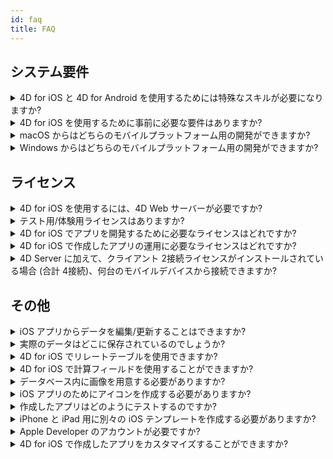 ```yaml
---
id: faq
title: FAQ
---
```


## システム要件



<details><summary style= {{ fontWeight: "bold", marginBottom: "20px" }}>4D for iOS と 4D for Android を使用するためには特殊なスキルが必要になりますか?</summary>

いいえ。 ネイティブな iOS/Android アプリを作成したことがなくても、4D for iOS と 4D for Android を使用すれば、4D から直接モバイルプロジェクトを簡単に作成できます。

モバイルプロジェクトエディターは、モバイルアプリ開発の経験がなくても開発できるようにデザインされています。

</details>



<details>
<summary style= {{ fontWeight: "bold" , marginBottom: "20px" }}>4D for iOS を使用するために事前に必要な要件はありますか?</summary>

[こちら](../getting-started/requirements.md) のシステム要件一覧を参照してください。

</details>

<details><summary style= {{ fontWeight: "bold" , marginBottom: "20px" }}>macOS からはどちらのモバイルプラットフォーム用の開発ができますか?</summary>

macOS からは、iOS および Android 両方のモバイルプラットフォーム用の開発が可能です。

</details>

<details><summary style= {{ fontWeight: "bold" , marginBottom: "20px" }}>Windows からはどちらのモバイルプラットフォーム用の開発ができますか?</summary>

Windows では、Android プラットフォーム用の開発のみが可能です。

iOS プラットフォーム用の開発のためには、最終アプリケーションのコンパイルとシミュレーターの実行のために XCode が必要となるからです。

</details>




## ライセンス

<details><summary style= {{ fontWeight: "bold" , marginBottom: "20px" }}>4D for iOS を使用するには、4D Web サーバーが必要ですか?</summary>

いいえ。4D for iOS は v17 R2 以降の 4D Server に含まれています。

</details>



<details>
<summary style= {{ fontWeight: "bold" , marginBottom: "20px" }}>テスト用/体験用ライセンスはありますか?</summary>

4D v17 R2 またはそれ以降のバージョン用の、4D Developer Pro または 4D Server ライセンスがあれば、4D for iOS がお使いいただけます。

Rバージョンが利用できる 4D のパートナープログラムに未加入、あるいは v17 のライセンスにメンテナンスプログラムが付帯していない場合には、4D v18 以降で利用することができます。

</details>


<details><summary style= {{ fontWeight: "bold" , marginBottom: "20px" }}>4D for iOS でアプリを開発するために必要なライセンスはどれですか?</summary>

4D for iOS アプリを開発するには、macOS 用の v17 R2 以降の 4D Developer Pro ライセンスが必要です。

</details>


<details><summary style= {{ fontWeight: "bold" , marginBottom: "20px" }}>4D for iOS で作成したアプリの運用に必要なライセンスはどれですか?</summary>

4D for iOS アプリの運用には、macOS または Windows 用の v17 R2 以降の 4D Server ライセンスが必要です。

その他に必要なライセンスはありません。 4D for iOS アプリは 4D リモート (クライアント) の同時接続ライセンスを消費します。

4D Server のライセンスが許す限り、Mac・Windows・iPhone デバイスから同時に接続することができます。

</details>


<details><summary style= {{ fontWeight: "bold" , marginBottom: "20px" }}>4D Server に加えて、クライアント 2接続ライセンスがインストールされている場合 (合計 4接続)、何台のモバイルデバイスから接続できますか?</summary>

最大で 4台のデバイスから接続できます。

</details>


## その他

<details><summary style= {{ fontWeight: "bold" , marginBottom: "20px" }}>iOS アプリからデータを編集/更新することはできますか?</summary>

はい、もちろんです！

</details>

<details><summary style= {{ fontWeight: "bold" , marginBottom: "20px" }}>実際のデータはどこに保存されているのでしょうか?</summary>

データは iOS デバイスにローカル保存されています。 これにより、オフラインモードでのデータアクセスが可能です。

</details>


<details><summary style= {{ fontWeight: "bold" , marginBottom: "20px" }}>4D for iOS でリレートテーブルを使用できますか?</summary>

皆さまのビジネスアプリケーションにおいてたくさんのリレートテーブルが使用されていることは承知しています。将来の 4D for iOS リリースにおいてリレートテーブルにアクセスできるように現在開発中です。

</details>


<details><summary style= {{ fontWeight: "bold" , marginBottom: "20px" }}>4D for iOS で計算フィールドを使用することができますか?</summary>

4D で計算済みのフィールドを作成し、4D for iOS プロジェクトエディターの [ストラクチャーセクション]`(project-definition-structure.html)` から公開することができます。

</details>


<details><summary style= {{ fontWeight: "bold" , marginBottom: "20px" }}>データベース内に画像を用意する必要がありますか?</summary>

画像の使用は必須ではありませんが、最高のユーザーエクスペリエンスを実現するためには、画像を使用することが強く推奨されます。

4D for iOS では多種多様な [リストフォーム]`(list-form-templates.html)` および [詳細フォーム]`(detail-form-templates.html)` のテンプレートが用意されています。 画像の有るものや無いもの、チャートがついているものなど、たくさん種類があります。

</details>

<details><summary style= {{ fontWeight: "bold" , marginBottom: "20px" }}>iOS アプリのためにアイコンを作成する必要がありますか?</summary>

4D for iOS アプリ用のアイコンを用意することは、強く推奨されています。 アイコンがない場合、デフォルトの (4D ロゴの) アイコンが表示されます。

デスクトップ版アプリのアイコンがある場合、プロジェクトエディターの [一般]`(general.html)` セクションのアイコンエリアにドラッグ＆ドロップするだけで、モバイル版アプリのアイコンが自動的に作成されます。

</details>


<details><summary style= {{ fontWeight: "bold" , marginBottom: "20px" }}>作成したアプリはどのようにテストするのですか?</summary>

4D for iOS で作成したアプリは、[シミュレーター]`(simulator.html)` で手早くテストすることができます。 実機の iOS デバイス (iPhone または iPad) でテストするには、**有料の Apple developer アカウント** が必要です。(install-device.html)

**注記**: 出力した iOS プロジェクトを Xcode で開けば、**無料の Apple Developer アカウント** でもアプリをインストールすることができます。

</details>


<details><summary style= {{ fontWeight: "bold" , marginBottom: "20px" }}>iPhone と iPad 用に別々の iOS テンプレートを作成する必要がありますか?</summary>

4D for iOS に用意されているテンプレートは，すべて iPhone 用に最適化されています。 しかし、iPad でも使用することができます。

</details>



<details><summary style= {{ fontWeight: "bold" , marginBottom: "20px" }}>Apple Developer のアカウントが必要ですか?</summary>

アプリをテストするには、最低でも [無料の Apple Developer アカウント]`(free-developer-account.html)`が必要になります。

4D for iOS で作成したアプリを運用するには、`Apple Developer Enterprise Program` (インハウス運用) または `Apple Developer Program` (App Store 公開) への加入が必要です。

</details>

<details><summary style= {{ fontWeight: "bold" , marginBottom: "20px" }}>4D for iOS で作成したアプリをカスタマイズすることができますか?</summary>

4D for iOS は標準の Xcode プロジェクトを出力しますので、必要であれば [Xcode で開いて編集]`(open-xcode.html)` することができます。

</details>




